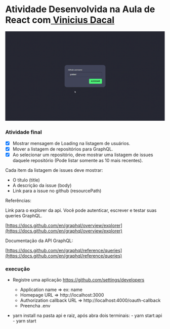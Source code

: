 # Atividade Desenvolvida na Aula de React com<a href="https://github.com/viniciusdacal"> Vinicius Dacal </a> 

<p align = "center">
	<img src ="./public/assets/img/projeto.gif">
</p>

### Atividade final

- [x] Mostrar mensagem de Loading na listagem de usuários.
- [x] Mover a listagem de repositórios para GraphQL.
- [x] Ao selecionar um repositório, deve mostrar uma listagem de issues daquele repositório (Pode listar somente as 10 mais recentes).

Cada item da listagem de issues deve mostrar:

- O título (title)
- A descrição da issue (body)
- Link para a issue no github (resourcePath)

Referências:

Link para o explorer da api. Você pode autenticar, escrever e testar suas queries GraphQL.

[https://docs.github.com/en/graphql/overview/explorer](https://docs.github.com/en/graphql/overview/explorer)

Documentação da API GraphQL:

[https://docs.github.com/en/graphql/reference/queries](https://docs.github.com/en/graphql/reference/queries)

### execução
- Registre uma aplicação https://github.com/settings/developers
	- Application name => ex: name
	- Homepage URL => http://localhost:3000
	- Authorization callback URL => http://localhost:4000/oauth-callback
	- Preencha .env

-	yarn install na pasta api e raiz, após abra dois terminais:
		- yarn start:api
		- yarn start
